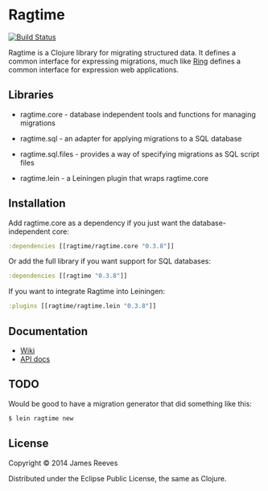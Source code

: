 # Ragtime

[![Build Status](https://secure.travis-ci.org/weavejester/ragtime.png)](http://travis-ci.org/weavejester/ragtime)

Ragtime is a Clojure library for migrating structured data. It defines
a common interface for expressing migrations, much like [Ring][1]
defines a common interface for expression web applications.

[1]: https://github.com/ring-clojure/ring

## Libraries

* ragtime.core -
  database independent tools and functions for managing migrations

* ragtime.sql -
  an adapter for applying migrations to a SQL database
  
* ragtime.sql.files -
  provides a way of specifying migrations as SQL script files

* ragtime.lein -
  a Leiningen plugin that wraps ragtime.core

## Installation

Add ragtime.core as a dependency if you just want the database-
independent core:

```clojure
:dependencies [[ragtime/ragtime.core "0.3.8"]]
```

Or add the full library if you want support for SQL databases:

```clojure
:dependencies [[ragtime "0.3.8"]]
```

If you want to integrate Ragtime into Leiningen:

```clojure
:plugins [[ragtime/ragtime.lein "0.3.8"]]
```

## Documentation

* [Wiki](https://github.com/weavejester/ragtime/wiki)
* [API docs](http://weavejester.github.com/ragtime)

## TODO
Would be good to have a migration generator that did something like this:
```bash
$ lein ragtime new
```


## License

Copyright © 2014 James Reeves

Distributed under the Eclipse Public License, the same as Clojure.

